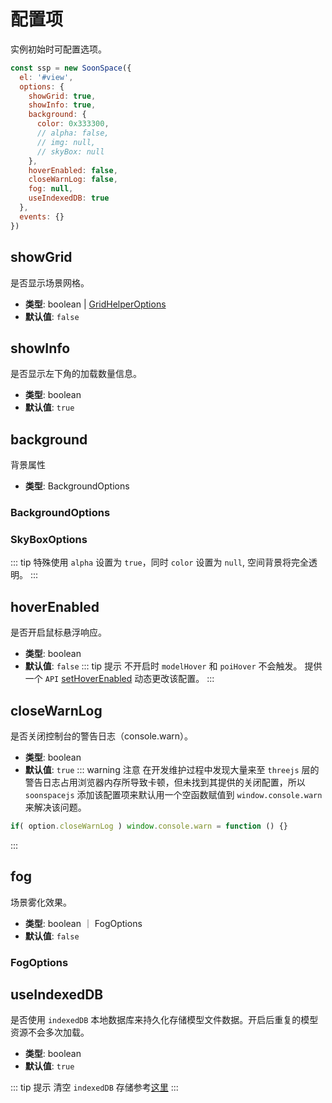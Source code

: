# 配置项

实例初始时可配置选项。
```js
const ssp = new SoonSpace({
  el: '#view',
  options: {
    showGrid: true,
    showInfo: true,
    background: {
      color: 0x333300,
      // alpha: false,
      // img: null,
      // skyBox: null
    },
    hoverEnabled: false,
    closeWarnLog: false,
    fog: null,
    useIndexedDB: true
  },
  events: {}
})
```

<!-- showGrid -->
## showGrid 
是否显示场景网格。
- **类型**: boolean | [GridHelperOptions](../api/helper.html#gridhelperoptions)
- **默认值**: `false`

<!-- showInfo -->
## showInfo
是否显示左下角的加载数量信息。
- **类型**: boolean
- **默认值**: `true`

<!-- background -->
## background
背景属性
- **类型**: BackgroundOptions
### BackgroundOptions
<Docs-Table 
    :data="[
      { prop: 'color', desc: '背景色，权重低于 img、skyBox', type: 'string | number ｜ null', require: false, default: '#000000' },
      { prop: 'alpha', desc: '背景色是否透明', type: 'boolean', require: false, default: 'false' },
      { prop: 'img', desc: '背景图路径，权重低于 skyBox', type: 'string', require: false, default: 'undefined' },
      { prop: 'skyBox', desc: '背景天空盒属性', type: 'string | SkyBoxOptions', require: false, default: 'undefined' }
    ]"
/>

### SkyBoxOptions
<Docs-Table 
    :data="[
      { prop: 'dirPath', desc: '图片文件夹路径', type: 'string', require: true, default: '' },
      { prop: 'fileNames', desc: '包围盒六张图片的名称集合', type: 'string[]', require: true, default: '' },
    ]"
/>
::: tip 特殊使用
  `alpha` 设置为 `true`，同时 `color` 设置为 `null`, 空间背景将完全透明。
:::

<!-- hoverEnabled -->
## hoverEnabled
是否开启鼠标悬浮响应。
- **类型**: boolean
- **默认值**: `false`
::: tip 提示
不开启时 `modelHover` 和 `poiHover` 不会触发。
提供一个 `API` [setHoverEnabled](../../api/advanced/dynamicconfig.html#setHoverEnabled) 动态更改该配置。
:::

<!-- closeWarnLog -->
## closeWarnLog
是否关闭控制台的警告日志（console.warn）。
- **类型**: boolean
- **默认值**: `true`
::: warning 注意
在开发维护过程中发现大量来至 `threejs` 层的警告日志占用浏览器内存所导致卡顿，但未找到其提供的关闭配置，所以 `soonspacejs` 添加该配置项来默认用一个空函数赋值到 `window.console.warn` 来解决该问题。
```js
if( option.closeWarnLog ) window.console.warn = function () {}
```
:::

<!-- fog -->
## fog
场景雾化效果。
- **类型**: boolean ｜ FogOptions
- **默认值**: `false`
### FogOptions
<Docs-Table 
    :data="[
      { prop: 'color', desc: '雾化颜色', type: 'IColor', require: false, default: '#cce0ff' },
      { prop: 'near', desc: '雾化近地点高度', type: 'number', require: false, default: '500' },
      { prop: 'far', desc: '雾化远地点高度', type: 'number', require: false, default: '50000' },
    ]"
/>

<!-- useIndexedDB -->
## useIndexedDB
是否使用 `indexedDB` 本地数据库来持久化存储模型文件数据。开启后重复的模型资源不会多次加载。
- **类型**: boolean
- **默认值**: `true` 

::: tip 提示
清空 `indexedDB` 存储参考[这里](../api/sbm.html#clearidb)
:::
